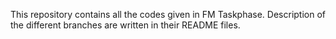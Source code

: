 This repository contains all the codes given in FM Taskphase.
Description of the different branches are written in their README files.
